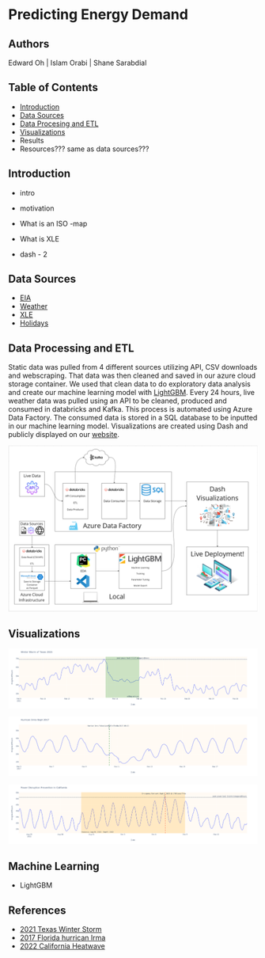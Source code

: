 # Predicting Energy Demand

## Authors

Edward Oh | Islam Orabi | Shane Sarabdial

## Table of Contents

- [Introduction](#introduction)
- [Data Sources](#Data-Sources)
- [Data Procesing and ETL](#Data-Processing-and-ETL)
- [Visualizations](#Visualizations)
- Results
- Resources??? same as data sources???

## Introduction
- intro


- motivation


- What is an ISO -map


- What is XLE


- dash - 2



## Data Sources
- [EIA](https://www.eia.gov/opendata/)
- [Weather](https://www.visualcrossing.com/)
- [XLE](https://finance.yahoo.com/quote/XLE/history?p=XLE)
- [Holidays](https://www.timeanddate.com/holidays/us/)

## Data Processing and ETL
Static data was pulled from 4 different sources utilizing API, CSV downloads and webscraping. That data was then cleaned and saved in our azure cloud storage container. We used that clean data to do exploratory data analysis and create our machine learning model with [LightGBM](https://lightgbm.readthedocs.io/en/latest/pythonapi/lightgbm.LGBMRegressor.html). Every 24 hours, live weather data was pulled using an API to be cleaned, produced and consumed in databricks and Kafka. This process is automated using Azure Data Factory. The consumed data is stored in a SQL database to be inputted in our machine learning model. Visualizations are created using Dash and publicly displayed on our [website](https://weatherwatts.onrender.com/).

![pipeline](/Images/FinalPipeline.png)


## Visualizations

![Texas](/Images/Texas.png)

![Florida](/Images/Florida.png)

![California](/Images/california.png)

## Machine Learning


- LightGBM




## References

- [2021 Texas Winter Storm](https://environmentamerica.org/texas/center/articles/the-texas-freeze-timeline-of-events/)
- [2017 Florida hurrican Irma](https://www.weather.gov/mfl/hurricaneirma)
- [2022 California Heatwave](http://www.caiso.com/Documents/california-iso-posts-analysis-of-september-heat-wave.pdf)
